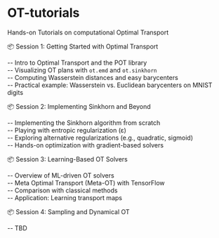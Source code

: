 # OT-tutorials
Hands-on Tutorials on computational Optimal Transport

📦 Session 1: Getting Started with Optimal Transport

-- Intro to Optimal Transport and the POT library\
-- Visualizing OT plans with `ot.emd` and `ot.sinkhorn`\
-- Computing Wasserstein distances and easy barycenters\
-- Practical example: Wasserstein vs. Euclidean barycenters on MNIST digits

📦 Session 2: Implementing Sinkhorn and Beyond

-- Implementing the Sinkhorn algorithm from scratch\
-- Playing with entropic regularization (ε)\
-- Exploring alternative regularizations (e.g., quadratic, sigmoid)\
-- Hands-on optimization with gradient-based solvers

📦 Session 3: Learning-Based OT Solvers

-- Overview of ML-driven OT solvers\
-- Meta Optimal Transport (Meta-OT) with TensorFlow\
-- Comparison with classical methods\
-- Application: Learning transport maps

📦 Session 4: Sampling and Dynamical OT

-- TBD

